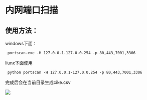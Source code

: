 # 内网端口扫描

## 使用方法：

windows下面：

``` portscan.exe -H 127.0.0.1-127.0.0.254 -p 80,443,7001,3306```

liunx下面使用

``` python portscan -H 127.0.0.1-127.0.0.254 -p 80,443,7001,3306```

完成后会在当前目录生成cike.csv

![](redme.JPG)


